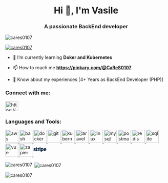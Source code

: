 <h1 align="center">Hi 👋, I'm Vasile</h1>
<h3 align="center">A passionate BackEnd developer</h3>

<p align="left"> <img src="https://komarev.com/ghpvc/?username=cares0107&label=Profile%20views&color=0e75b6&style=flat" alt="cares0107" /> </p>

<p align="left"> <a href="https://github.com/ryo-ma/github-profile-trophy"><img src="https://github-profile-trophy.vercel.app/?username=cares0107" alt="cares0107" /></a> </p>

- 🌱 I’m currently learning **Doker and Kubernetes**

- 📫 How to reach me **https://pinkary.com/@CaReS0107**

- 📄 Know about my experiences [4+ Years as BackEnd Developer (PHP)]

<h3 align="left">Connect with me:</h3>
<p align="left">
<a href="https://linkedin.com/in/https://www.linkedin.com/in/vasile-papuc-6423a41b5/" target="blank"><img align="center" src="https://raw.githubusercontent.com/rahuldkjain/github-profile-readme-generator/master/src/images/icons/Social/linked-in-alt.svg" alt="https://www.linkedin.com/in/vasile-papuc-6423a41b5/" height="30" width="40" /></a>
</p>

<h3 align="left">Languages and Tools:</h3>
<p align="left">
  <a href="https://aws.amazon.com" target="_blank" rel="noreferrer">
    <img src="https://skillicons.dev/icons?i=aws" alt="aws" width="40" height="40"/>
  </a>
  <a href="https://www.gnu.org/software/bash/" target="_blank" rel="noreferrer">
    <img src="https://skillicons.dev/icons?i=bash" alt="bash" width="40" height="40"/>
  </a>
  <a href="https://www.docker.com/" target="_blank" rel="noreferrer">
    <img src="https://skillicons.dev/icons?i=docker" alt="docker" width="40" height="40"/>
  </a>
  <a href="https://git-scm.com/" target="_blank" rel="noreferrer">
    <img src="https://skillicons.dev/icons?i=git" alt="git" width="40" height="40"/>
  </a>
  <a href="https://kubernetes.io" target="_blank" rel="noreferrer">
    <img src="https://skillicons.dev/icons?i=kubernetes" alt="kubernetes" width="40" height="40"/>
  </a>
  <a href="https://laravel.com/" target="_blank" rel="noreferrer">
    <img src="https://skillicons.dev/icons?i=laravel" alt="laravel" width="40" height="40"/>
  </a>
  <a href="https://www.linux.org/" target="_blank" rel="noreferrer">
    <img src="https://skillicons.dev/icons?i=linux" alt="linux" width="40" height="40"/>
  </a>
  <a href="https://www.mysql.com/" target="_blank" rel="noreferrer">
    <img src="https://skillicons.dev/icons?i=mysql" alt="mysql" width="40" height="40"/>
  </a>
  <a href="https://postman.com" target="_blank" rel="noreferrer">
    <img src="https://skillicons.dev/icons?i=postman" alt="postman" width="40" height="40"/>
  </a>
  <a href="https://redis.io" target="_blank" rel="noreferrer">
    <img src="https://skillicons.dev/icons?i=redis" alt="redis" width="40" height="40"/>
  </a>
  <a href="https://www.sqlite.org/" target="_blank" rel="noreferrer">
    <img src="https://skillicons.dev/icons?i=sqlite" alt="sqlite" width="40" height="40"/>
  </a>
  <a href="https://vuejs.org/" target="_blank" rel="noreferrer">
    <img src="https://skillicons.dev/icons?i=vue" alt="vue" width="40" height="40"/>
  </a>
  <a href="https://zapier.com" target="_blank" rel="noreferrer">
    <img src="https://www.vectorlogo.zone/logos/zapier/zapier-icon.svg" alt="zapier" width="40" height="40"/>
  </a>
 <a href="https://stripe.com/" target="_blank" rel="noreferrer">
    <svg width="40" height="40" viewBox="0 0 60 30" xmlns="http://www.w3.org/2000/svg">
      <path fill="var(--userLogoColor, #0A2540)" d="M59.64 14.28h-8.06c.19 1.93 1.6 2.55 3.2 2.55 1.64 0 2.96-.37 4.05-.95v3.32a8.33 8.33 0 0 1-4.56 1.1c-4.01 0-6.83-2.5-6.83-7.48 0-4.19 2.39-7.52 6.3-7.52 3.92 0 5.96 3.28 5.96 7.5 0 .4-.04 1.26-.06 1.48zm-5.92-5.62c-1.03 0-2.17.73-2.17 2.58h4.25c0-1.85-1.07-2.58-2.08-2.58zM40.95 20.3c-1.44 0-2.32-.6-2.9-1.04l-.02 4.63-4.12.87V5.57h3.76l.08 1.02a4.7 4.7 0 0 1 3.23-1.29c2.9 0 5.62 2.6 5.62 7.4 0 5.23-2.7 7.6-5.65 7.6zM40 8.95c-.95 0-1.54.34-1.97.81l.02 6.12c.4.44.98.78 1.95.78 1.52 0 2.54-1.65 2.54-3.87 0-2.15-1.04-3.84-2.54-3.84zM28.24 5.57h4.13v14.44h-4.13V5.57zm0-4.7L32.37 0v3.36l-4.13.88V.88zm-4.32 9.35v9.79H19.8V5.57h3.7l.12 1.22c1-1.77 3.07-1.41 3.62-1.22v3.79c-.52-.17-2.29-.43-3.32.86zm-8.55 4.72c0 2.43 2.6 1.68 3.12 1.46v3.36c-.55.3-1.54.54-2.89.54a4.15 4.15 0 0 1-4.27-4.24l.01-13.17 4.02-.86v3.54h3.14V9.1h-3.13v5.85zm-4.91.7c0 2.97-2.31 4.66-5.73 4.66a11.2 11.2 0 0 1-4.46-.93v-3.93c1.38.75 3.1 1.31 4.46 1.31.92 0 1.53-.24 1.53-1C6.26 13.77 0 14.51 0 9.95 0 7.04 2.28 5.3 5.62 5.3c1.36 0 2.72.2 4.09.75v3.88a9.23 9.23 0 0 0-4.1-1.06c-.86 0-1.44.25-1.44.9 0 1.85 6.29.97 6.29 5.88z" fill-rule="evenodd"></path>
    </svg>
  </a>
</p>


<p><img align="left" src="https://github-readme-stats.vercel.app/api/top-langs?username=cares0107&show_icons=true&locale=en&layout=compact" alt="cares0107" /></p>

<p>&nbsp;<img align="center" src="https://github-readme-stats.vercel.app/api?username=cares0107&show_icons=true&locale=en" alt="cares0107" /></p>

<p><img align="center" src="https://github-readme-streak-stats.herokuapp.com/?user=cares0107&" alt="cares0107" /></p>
